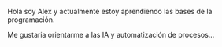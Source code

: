 Hola soy Alex
y actualmente estoy aprendiendo las bases de la programación.

Me gustaria orientarme a las IA y automatización de procesos...

<!---
alexgonmad/alexgonmad is a ✨ special ✨ repository because its `README.md` (this file) appears on your GitHub profile.
You can click the Preview link to take a look at your changes.
--->
